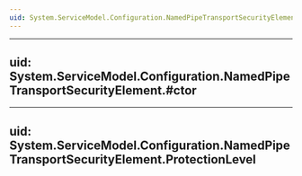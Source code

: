 ```yaml
---
uid: System.ServiceModel.Configuration.NamedPipeTransportSecurityElement
---
```


---
uid: System.ServiceModel.Configuration.NamedPipeTransportSecurityElement.#ctor
---

---
uid: System.ServiceModel.Configuration.NamedPipeTransportSecurityElement.ProtectionLevel
---

